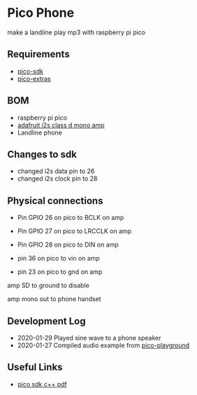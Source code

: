 # Pico Phone

make a landline play mp3 with raspberry pi pico

## Requirements
* [pico-sdk](https://github.com/raspberrypi/pico-sdk)
* [pico-extras](https://github.com/raspberrypi/pico-extras)

## BOM

* raspberry pi pico
* [adafruit i2s class d mono amp](https://learn.adafruit.com/adafruit-max98357-i2s-class-d-mono-amp)
* Landline phone

## Changes to sdk

* changed i2s data pin to 26
* changed i2s clock pin to 28

## Physical connections

* Pin GPIO 26 on pico to BCLK on amp
* Pin GPIO 27 on pico to LRCCLK on amp
* Pin GPIO 28 on pico to DIN on amp

* pin 36 on pico to vin on amp
* pin 23 on pico to gnd on amp

amp SD to ground to disable

amp mono out to phone handset

## Development Log

* 2020-01-29 Played sine wave to a phone speaker
* 2020-01-27 Compiled audio example from [pico-playground](https://github.com/raspberrypi/pico-playground/tree/master/audio)

## Useful Links
* [pico sdk c++ pdf](https://datasheets.raspberrypi.org/pico/getting-started-with-pico.pdf)
